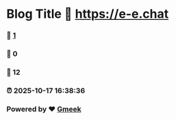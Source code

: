 # Blog Title :link: https://e-e.chat 
### :page_facing_up: [1](https://e-e.chat/tag.html) 
### :speech_balloon: 0 
### :hibiscus: 12 
### :alarm_clock: 2025-10-17 16:38:36 
### Powered by :heart: [Gmeek](https://github.com/Meekdai/Gmeek)

